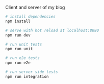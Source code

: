 Client and server of my blog

``` bash
# install dependencies
npm install

# serve with hot reload at localhost:8080
npm run dev

# run unit tests
npm run unit

# run e2e tests
npm run e2e

# run server side tests
npm run integration
```

